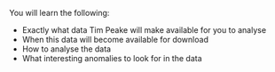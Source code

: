 You will learn the following:

- Exactly what data Tim Peake will make available for you to analyse
- When this data will become available for download
- How to analyse the data
- What interesting anomalies to look for in the data